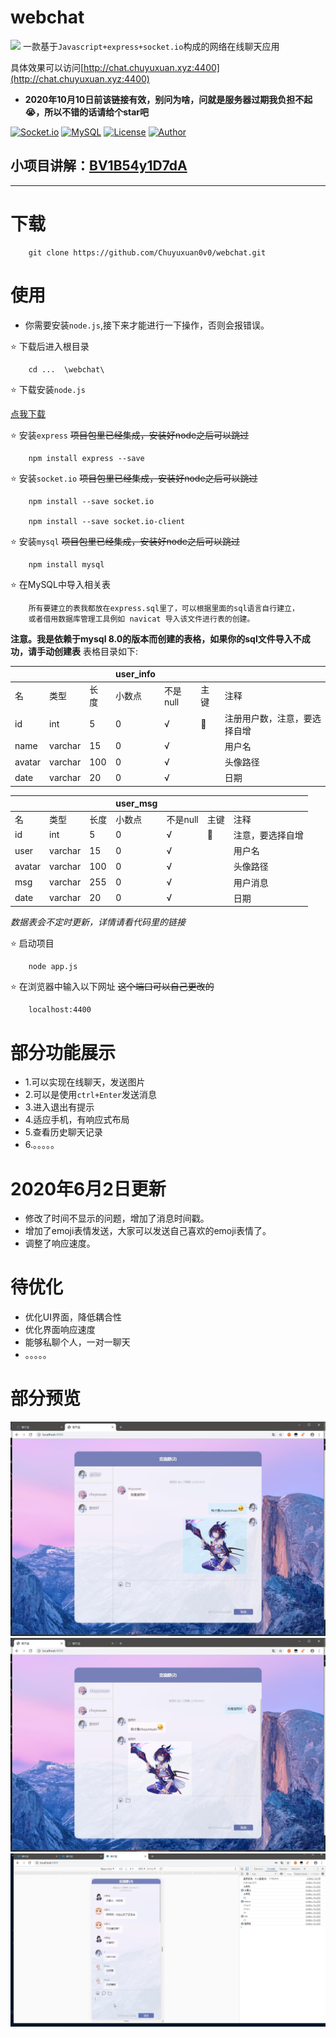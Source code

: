 # webchat
![](http://chat.chuyuxuan.xyz:4400/images/logo.ico)
一款基于`Javascript+express+socket.io`构成的网络在线聊天应用 

具体效果可以访问[http://chat.chuyuxuan.xyz:4400](http://chat.chuyuxuan.xyz:4400) 

+ **2020年10月10日前该链接有效，别问为啥，问就是服务器过期我负担不起😭，所以不错的话请给个star吧**



[![Socket.io](https://img.shields.io/badge/socket.io-2.0-ff69b4)](https://socket.io/)
[![MySQL](https://img.shields.io/badge/MySQL-8.0-ff69b4)](https://www.mysql.com/downloads/)
[![License](https://img.shields.io/badge/License-MIT-ff69b4.svg)](https://github.com/aermin/ghChat/blob/master/LICENSE)
[![Author](https://img.shields.io/badge/Author-Chuyuxuan0v0-ff69b4)](https://github.com/chuyuxuan0v0)



## 小项目讲解：[BV1B54y1D7dA](https://www.bilibili.com/video/BV1B54y1D7dA/)


---

# 下载

        git clone https://github.com/Chuyuxuan0v0/webchat.git

# 使用

+ 你需要安装`node.js`,接下来才能进行一下操作，否则会报错误。

        
⭐ 下载后进入根目录
        
        cd ...  \webchat\

⭐ 下载安装`node.js`
        
[点我下载](https://nodejs.org/en/download/)

⭐ 安装`express` ~~项目包里已经集成，安装好node之后可以跳过~~

        npm install express --save

⭐ 安装`socket.io` ~~项目包里已经集成，安装好node之后可以跳过~~

        npm install --save socket.io

        npm install --save socket.io-client


⭐ 安装`mysql` ~~项目包里已经集成，安装好node之后可以跳过~~

        npm install mysql
        
⭐ 在MySQL中导入相关表

        所有要建立的表我都放在express.sql里了，可以根据里面的sql语言自行建立，
        或者借用数据库管理工具例如 navicat 导入该文件进行表的创建。
**注意。我是依赖于mysql 8.0的版本而创建的表格，如果你的sql文件导入不成功，请手动创建表**
表格目录如下:

||||user_info||||
|:-|:-|:-|:-|:-|:-|:-|
|名|类型|长度|小数点|不是null|主键|注释|
|id|int|5|0|√|🔑|注册用户数，注意，要选择自增|
|name|varchar|15|0|√||用户名|
|avatar|varchar|100|0|√||头像路径|
|date|varchar|20|0|√||日期|

||||user_msg||||
|:-|:-|:-|:-|:-|:-|:-|
|名|类型|长度|小数点|不是null|主键|注释|
|id|int|5|0|√|🔑|注意，要选择自增|
|user|varchar|15|0|√||用户名|
|avatar|varchar|100|0|√||头像路径|
|msg|varchar|255|0|√||用户消息|
|date|varchar|20|0|√||日期|


*数据表会不定时更新，详情请看代码里的链接*


⭐ 启动项目

        node app.js

⭐ 在浏览器中输入以下网址 ~~这个端口可以自己更改的~~

        localhost:4400 

# 部分功能展示
+ 1.可以实现在线聊天，发送图片
+ 2.可以是使用`ctrl+Enter`发送消息
+ 3.进入退出有提示
+ 4.适应手机，有响应式布局
+ 5.查看历史聊天记录
+ 6.。。。。。

# 2020年6月2日更新
+ 修改了时间不显示的问题，增加了消息时间戳。
+ 增加了emoji表情发送，大家可以发送自己喜欢的emoji表情了。
+ 调整了响应速度。

# 待优化
- 优化UI界面，降低耦合性
- 优化界面响应速度
- 能够私聊个人，一对一聊天
- 。。。。。

# 部分预览

![](cover1.jpg)
![](cover2.jpg)
![](cover3.jpg)

